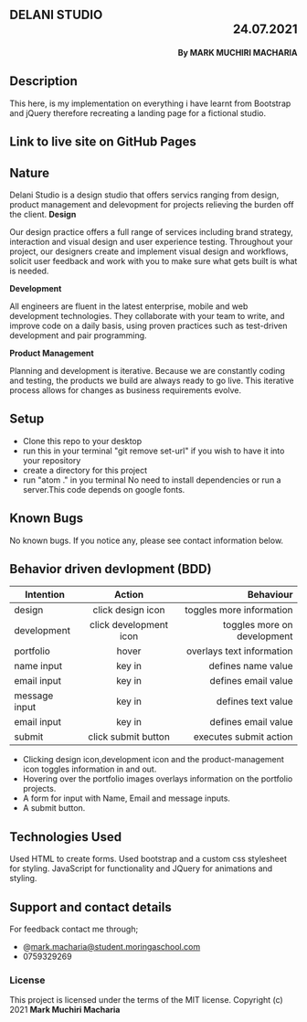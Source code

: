 ## DELANI STUDIO    <div dir="rtl">24.07.2021</div>
#### <div dir="rtl">By **MARK MUCHIRI MACHARIA**</div>

## Description
This here, is my implementation on  everything i have learnt from Bootstrap and jQuery therefore recreating a landing page for a fictional studio.
## Link to live site on GitHub Pages

## Nature
Delani Studio is a design studio that offers servics ranging from design, product management and delevopment for projects relieving the burden off the client.
**Design**

Our design practice offers a full range of services including brand strategy, interaction and visual design and user experience testing.
Throughout your project, our designers create and implement visual design and workflows, solicit user feedback and work with you to make sure what gets built is what is needed.

**Development**

All engineers are fluent in the latest enterprise, mobile and web development technologies.
They collaborate with your team to write, and improve code on a daily basis, using proven practices such as test-driven development and pair programming.

**Product Management**

Planning and development is iterative. Because we are constantly coding and testing, the products we build are always ready to go live.
This iterative process allows for changes as business requirements evolve.

## Setup
* Clone this repo to your desktop
* run this in your terminal "git remove set-url" if you wish to have it into your repository
* create a directory for this project
* run "atom ." in you terminal
No need to install dependencies or run a server.This code depends on google fonts.
## Known Bugs
No known bugs. If you notice any, please see contact information below.
## Behavior driven devlopment (BDD)
| Intention        | Action               | Behaviour                   |
| ---------------- |:--------------------:| ---------------------------:|
| design           |click design icon     | toggles more information    |
| development      |click development icon| toggles more on development |
| portfolio        |hover                 | overlays text information   |
| name input       |key in                | defines name value          |
| email input      |key in                | defines email value         |
| message input    |key in                | defines text value          |
| email input      |key in                | defines email value         |
| submit           |click submit button   | executes submit action      |
* Clicking design icon,development icon and the product-management icon toggles information in and out.
* Hovering over the portfolio images overlays information on the portfolio projects.
* A form for input with Name, Email and message inputs.
* A submit button.
## Technologies Used
Used HTML to create forms. Used bootstrap and a custom css stylesheet for styling. JavaScript for functionality and JQuery for animations and styling.
## Support and contact details
For feedback contact me through;
* @mark.macharia@student.moringaschool.com
* 0759329269
### License
This project is licensed under the terms of the MIT license.
Copyright (c) 2021 **Mark Muchiri Macharia**